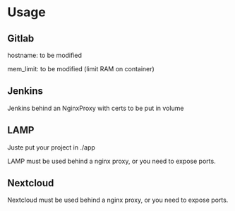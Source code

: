 # Usage


## Gitlab
hostname: to be modified

mem_limit: to be modified (limit RAM on container)

## Jenkins
Jenkins behind an NginxProxy with certs to be put in volume

## LAMP

Juste put your project in ./app

LAMP must be used behind a nginx proxy, or you need to expose ports.

## Nextcloud


Nextcloud must be used behind a nginx proxy, or you need to expose ports.
